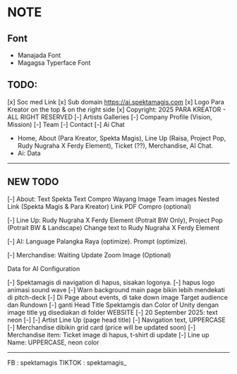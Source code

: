 # NOTE

## Font

- Manajada Font
- Magagsa Typerface Font

## TODO:

[x] Soc med Link
[x] Sub domain https://ai.spektamagis.com
[x] Logo Para Kreator on the top & on the right side
[x] Copyright: 2025 PARA KREATOR - ALL RIGHT RESERVED
[-] Artists Galleries
[-] Company Profile (Vision, Mission)
[-] Team
[-] Contact
[-] Ai Chat

- Home, About (Para Kreator, Spekta Magis), Line Up (Raisa, Project Pop, Rudy Nugraha X Ferdy Element), Ticket (??), Merchandise, AI Chat.
- Ai: Data

---

## NEW TODO

[-] About:
Text Spekta
Text Compro
Wayang Image
Team images
Nested Link (Spekta Magis & Para Kreator)
Link PDF Compro (optional)

[-] Line Up:
Rudy Nugraha X Ferdy Element (Potrait BW Only),
Project Pop (Potrait BW & Landscape)
Change text to Rudy Nugraha X Ferdy Element

[-] AI:
Language Palangka Raya (optimize).
Prompt (optimize).

[-] Merchandise:
Waiting Update
Zoom Image (Optional)

Data for AI Configuration

[-] Spektamagis di navigation di hapus, sisakan logonya.
[-] hapus logo animasi sound wave
[-] Warn background main page bikin lebih mendekati di pitch-deck
[-] Di Page about events, di take down image Target audience dan Rundown
[-] ganti Head Title Spektamgis dan Color of Unity dengan image title yg disediakan di folder WEBSITE
[-] 20 September 2025: text neon
[-]
[-] Artist Line Up (page head title)
[-] Navigation text, UPPERCASE
[-] Merchandise dibikin grid card (price will be updated soon)
[-] Merchandise item: Ticket image di hapus, t-shirt di update
[-] Line up Name: UPPERCASE, neon color

---

FB : spektamagis
TIKTOK : spektamagis\_
